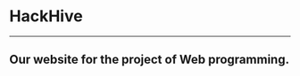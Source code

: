 # HackHive
-----------------------------------------------
Our website for the project of Web programming.
-----------------------------------------------

